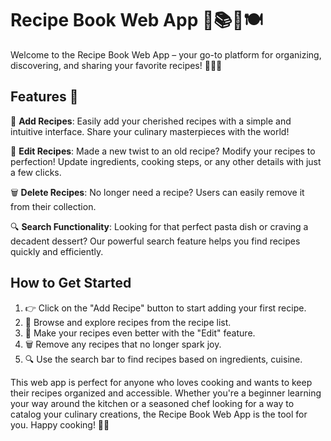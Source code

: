 # Recipe Book Web App 🍳📚📖🍽️

Welcome to the Recipe Book Web App – your go-to platform for organizing, discovering, and sharing your favorite recipes! 🌮🍰🍲

## Features 🌟

📝 **Add Recipes**: Easily add your cherished recipes with a simple and intuitive interface. Share your culinary masterpieces with the world!

🔄 **Edit Recipes**: Made a new twist to an old recipe? Modify your recipes to perfection! Update ingredients, cooking steps, or any other details with just a few clicks.

🗑️ **Delete Recipes**: No longer need a recipe? Users can easily remove it from their collection.

🔍 **Search Functionality**: Looking for that perfect pasta dish or craving a decadent dessert? Our powerful search feature helps you find recipes quickly and efficiently.

## How to Get Started

1. 👉 Click on the "Add Recipe" button to start adding your first recipe.
2. 📖 Browse and explore recipes from the recipe list.
3. 🔄 Make your recipes even better with the "Edit" feature.
4. 🗑️ Remove any recipes that no longer spark joy.
5. 🔍 Use the search bar to find recipes based on ingredients, cuisine.

This web app is perfect for anyone who loves cooking and wants to keep their recipes organized and accessible. 
Whether you're a beginner learning your way around the kitchen or a seasoned chef looking for a way to catalog your culinary creations, the Recipe Book Web App is the tool for you. 
Happy cooking! 🍳🎉
